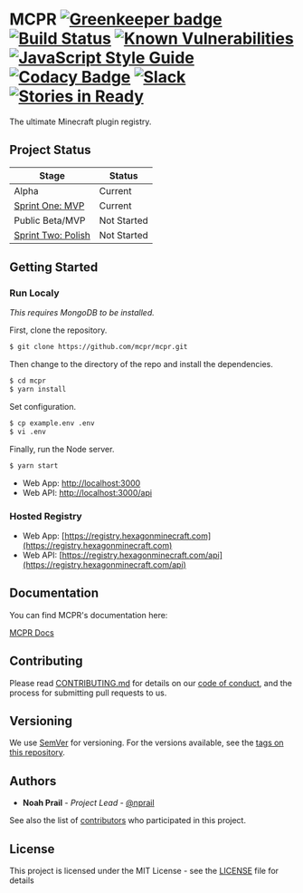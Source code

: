 # MCPR [![Greenkeeper badge](https://badges.greenkeeper.io/mcpr/mcpr.svg)](https://greenkeeper.io/) [![Build Status](https://travis-ci.org/mcpr/mcpr.svg?branch=master)](https://travis-ci.org/mcpr/mcpr) [![Known Vulnerabilities](https://snyk.io/test/github/mcpr/mcpr/badge.svg)](https://snyk.io/test/github/mcpr/mcpr) [![JavaScript Style Guide](https://img.shields.io/badge/code_style-standard-brightgreen.svg)](https://mcpr.github.io/mcpr/tests/eslint-report) [![Codacy Badge](https://api.codacy.com/project/badge/Grade/df5536c69d6d4e2fa54a9c874eb430d3)](https://www.codacy.com/app/nprail/mcpr?utm_source=github.com&amp;utm_medium=referral&amp;utm_content=mcpr/mcpr&amp;utm_campaign=Badge_Grade) [![Slack](https://mcpr-slack.herokuapp.com/badge.svg)](https://mcpr-slack.herokuapp.com) [![Stories in Ready](https://badge.waffle.io/mcpr/mcpr.svg?label=ready&title=Ready)](http://waffle.io/mcpr/mcpr)

The ultimate Minecraft plugin registry. 

## Project Status
|Stage              |Status     |
|-------------------|-----------|
|Alpha              |Current|
|[Sprint One: MVP](https://github.com/mcpr/mcpr/milestone/1)  |Current|
|Public Beta/MVP    |Not Started|
|[Sprint Two: Polish](https://github.com/mcpr/mcpr/milestone/2)   |Not Started|

## Getting Started
### Run Localy
_This requires MongoDB to be installed._

First, clone the repository. 
```bash
$ git clone https://github.com/mcpr/mcpr.git
```
Then change to the directory of the repo and install the dependencies. 

```bash
$ cd mcpr
$ yarn install
```

Set configuration.
```bash
$ cp example.env .env
$ vi .env
```

Finally, run the Node server. 

```bash
$ yarn start
```

- Web App: [http://localhost:3000](http://localhost:3000)
- Web API: [http://localhost:3000/api](http://localhost:3000/api)


### Hosted Registry

- Web App: [https://registry.hexagonminecraft.com](https://registry.hexagonminecraft.com)
- Web API: [https://registry.hexagonminecraft.com/api](https://registry.hexagonminecraft.com/api)

## Documentation
You can find MCPR's documentation here:

[MCPR Docs](https://mcpr.github.io/mcpr)
## Contributing

Please read [CONTRIBUTING.md](CONTRIBUTING.md) for details on our [code of conduct](CODE_OF_CONDUCT.md), and the process for submitting pull requests to us.

## Versioning

We use [SemVer](http://semver.org/) for versioning. For the versions available, see the [tags on this repository](https://github.com/mcpr/mcpr/tags). 

## Authors

* **Noah Prail** - *Project Lead* - [@nprail](https://github.com/nprail)

See also the list of [contributors](https://github.com/mcpr/mcpr/contributors) who participated in this project.

## License

This project is licensed under the MIT License - see the [LICENSE](LICENSE) file for details